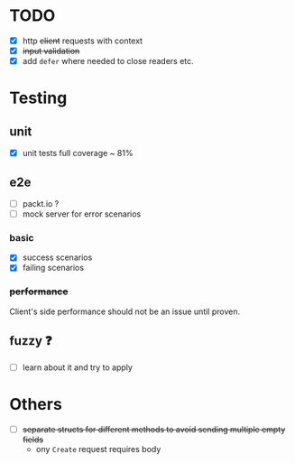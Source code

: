# TODO
- [x] http ~~client~~ requests with context
- [x] ~~input validation~~
- [x] add `defer` where needed to close readers etc.
# Testing
## unit
- [x] unit tests full coverage ~ 81%
## e2e
- [ ] packt.io ?
- [ ] mock server for error scenarios
### basic
- [x] success scenarios
- [x] failing scenarios
### ~~performance~~
Client's side performance should not be an issue until proven.
## fuzzy ❓
- [ ] learn about it and try to apply

# Others
- [ ] ~~separate structs for different methods to avoid sending multiple empty fields~~
  - ony `Create` request requires body